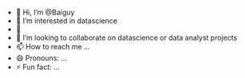 - 👋 Hi, I’m @Baiguy
- 👀 I’m interested in datascience
- 🌱 
- 💞️ I’m looking to collaborate on datascience or data analyst projects
- 📫 How to reach me ...
- 😄 Pronouns: ...
- ⚡ Fun fact: ...

<!---
Baiguy/Baiguy is a ✨ special ✨ repository because its `README.md` (this file) appears on your GitHub profile.
You can click the Preview link to take a look at your changes.
--->
